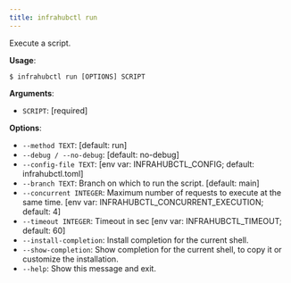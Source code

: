 ```yaml
---
title: infrahubctl run
---
```


Execute a script.

**Usage**:

```console
$ infrahubctl run [OPTIONS] SCRIPT
```

**Arguments**:

* `SCRIPT`: [required]

**Options**:

* `--method TEXT`: [default: run]
* `--debug / --no-debug`: [default: no-debug]
* `--config-file TEXT`: [env var: INFRAHUBCTL_CONFIG; default: infrahubctl.toml]
* `--branch TEXT`: Branch on which to run the script.  [default: main]
* `--concurrent INTEGER`: Maximum number of requests to execute at the same time.  [env var: INFRAHUBCTL_CONCURRENT_EXECUTION; default: 4]
* `--timeout INTEGER`: Timeout in sec  [env var: INFRAHUBCTL_TIMEOUT; default: 60]
* `--install-completion`: Install completion for the current shell.
* `--show-completion`: Show completion for the current shell, to copy it or customize the installation.
* `--help`: Show this message and exit.
